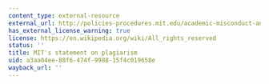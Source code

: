 ```yaml
---
content_type: external-resource
external_url: http://policies-procedures.mit.edu/academic-misconduct-and-dishonesty/
has_external_license_warning: true
license: https://en.wikipedia.org/wiki/All_rights_reserved
status: ''
title: MIT's statement on plagiarism
uid: a3aa04ee-88f6-474f-9988-15f4c019658e
wayback_url: ''
---
```

